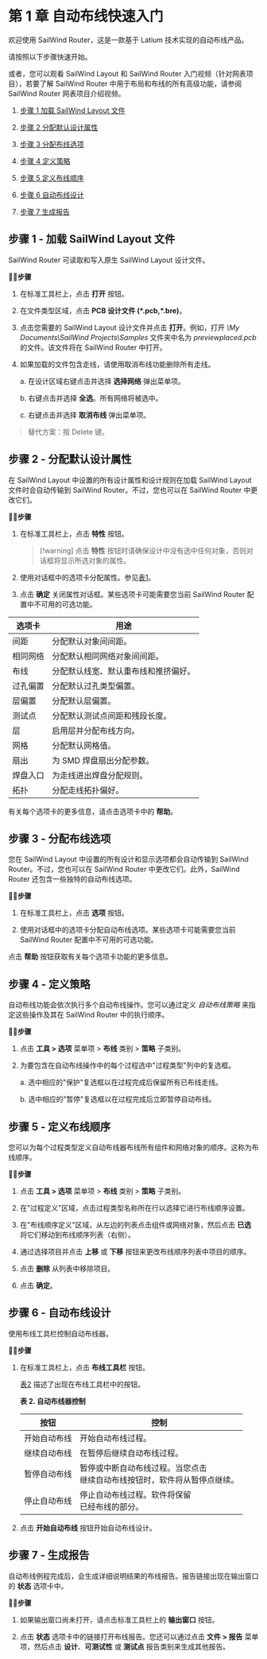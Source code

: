 # 第 1 章 自动布线快速入门

欢迎使用 SailWind Router，这是一款基于 Latium 技术实现的自动布线产品。

请按照以下步骤快速开始。

或者，您可以观看 SailWind Layout 和 SailWind Router 入门视频（针对网表项目），若要了解 SailWind Router 中用于布局和布线的所有高级功能，请参阅 SailWind Router 网表项目介绍视频。

1. [步骤 1 加载 SailWind Layout 文件](#page-0-0)

2. [步骤 2 分配默认设计属性](#page-0-1)

3. [步骤 3 分配布线选项](#page-1-0)

4. [步骤 4 定义策略](#page-2-0)

5. [步骤 5 定义布线顺序](#page-2-1)

6. [步骤 6 自动布线设计](#page-2-2)

7. [步骤 7 生成报告](#page-3-0)

## 步骤 1 - 加载 SailWind Layout 文件

SailWind Router 可读取和写入原生 SailWind Layout 设计文件。

🏃‍♂️‍**步骤**

1. 在标准工具栏上，点击 **打开** 按钮。

2. 在文件类型区域，点击 **PCB 设计文件 (\*.pcb,\*.bre)**。

3. 点击您需要的 SailWind Layout 设计文件并点击 **打开**。例如，打开 *\My Documents\SailWind Projects\Samples* 文件夹中名为 *previewplaced.pcb* 的文件。该文件将在 SailWind Router 中打开。

4. 如果加载的文件包含走线，请使用取消布线功能删除所有走线。

    a. 在设计区域右键点击并选择 **选择网络** 弹出菜单项。

    b. 右键点击并选择 **全选**。所有网络将被选中。

    c. 右键点击并选择 **取消布线** 弹出菜单项。

> 替代方案：按 Delete 键。

## 步骤 2 - 分配默认设计属性

在 SailWind Layout 中设置的所有设计属性和设计规则在加载 SailWind Layout 文件时会自动传输到 SailWind Router。不过，您也可以在 SailWind Router 中更改它们。

🏃‍♂️‍**步骤**

1. 在标准工具栏上，点击 **特性** 按钮。

   > [!warning] 点击 **特性** 按钮时请确保设计中没有选中任何对象，否则对话框将显示所选对象的属性。

2. 使用对话框中的选项卡分配属性。参见[表](#page-1-1)[1](#page-1-1)。

3. 点击 **确定** 关闭属性对话框。某些选项卡可能需要您当前 SailWind Router 配置中不可用的可选功能。

| 选项卡          | 用途                                                                 |
|----------------|---------------------------------------------------------------------|
| 间距           | 分配默认对象间间距。                                                 |
| 相同网络       | 分配默认相同网络对象间间距。                                         |
| 布线           | 分配默认线宽、默认重布线和推挤偏好。                                 |
| 过孔偏置       | 分配默认过孔类型偏置。                                               |
| 层偏置         | 分配默认层偏置。                                                     |
| 测试点         | 分配默认测试点间距和残段长度。                                       |
| 层             | 启用层并分配布线方向。                                               |
| 网格           | 分配默认网格值。                                                     |
| 扇出           | 为 SMD 焊盘扇出分配参数。                                            |
| 焊盘入口       | 为走线进出焊盘分配规则。                                             |
| 拓扑           | 分配走线拓扑偏好。                                                   |

有关每个选项卡的更多信息，请点击选项卡中的 **帮助**。

## 步骤 3 - 分配布线选项

您在 SailWind Layout 中设置的所有设计和显示选项都会自动传输到 SailWind Router。不过，您也可以在 SailWind Router 中更改它们。此外，SailWind Router 还包含一些独特的自动布线选项。

🏃‍♂️‍**步骤**

1. 在标准工具栏上，点击 **选项** 按钮。

2. 使用对话框中的选项卡分配自动布线选项。某些选项卡可能需要您当前 SailWind Router 配置中不可用的可选功能。

点击 **帮助** 按钮获取有关每个选项卡功能的更多信息。

## 步骤 4 - 定义策略

自动布线功能会依次执行多个自动布线操作。您可以通过定义 *自动布线策略* 来指定这些操作及其在 SailWind Router 中的执行顺序。

🏃‍♂️‍**步骤**

1. 点击 **工具 > 选项** 菜单项 > **布线** 类别 > **策略** 子类别。

2. 为要包含在自动布线操作中的每个过程选中"过程类型"列中的复选框。

    a. 选中相应的"保护"复选框以在过程完成后保留所有已布线走线。

    b. 选中相应的"暂停"复选框以在过程完成后立即暂停自动布线。

## 步骤 5 - 定义布线顺序

您可以为每个过程类型定义自动布线器布线所有组件和网络对象的顺序。这称为布线顺序。

🏃‍♂️‍**步骤**

1. 点击 **工具 > 选项** 菜单项 > **布线** 类别 > **策略** 子类别。

2. 在"过程定义"区域，点击过程类型名称所在行以选择它进行布线顺序设置。

3. 在"布线顺序定义"区域，从左边的列表点击组件或网络对象，然后点击 **已选** 将它们移动到布线顺序列表（右侧）。

4. 通过选择项目并点击 **上移** 或 **下移** 按钮来更改布线顺序列表中项目的顺序。

5. 点击 **删除** 从列表中移除项目。

6. 点击 **确定**。

## 步骤 6 - 自动布线设计

使用布线工具栏控制自动布线器。

🏃‍♂️‍**步骤**

1. 在标准工具栏上，点击 **布线工具栏** 按钮。

    [表](#page-3-1)[2](#page-3-1) 描述了出现在布线工具栏中的按钮。

    **表 2. 自动布线器控制**

    | 按钮              | 控制                                                                                                                     |
    |-------------------|-------------------------------------------------------------------------------------------------------------------------|
    | 开始自动布线      | 开始自动布线过程。                                                                                                      |
    | 继续自动布线      | 在暂停后继续自动布线过程。                                                                                              |
    | 暂停自动布线      | 暂停或中断自动布线过程。当您点击<br>继续自动布线按钮时，软件将从暂停点继续。                                            |
    | 停止自动布线      | 停止自动布线过程。软件将保留<br>已经布线的部分。                                                                        |

2. 点击 **开始自动布线** 按钮开始自动布线设计。

## 步骤 7 - 生成报告

自动布线例程完成后，会生成详细说明结果的布线报告。报告链接出现在输出窗口的 **状态** 选项卡中。

🏃‍♂️‍**步骤**

1. 如果输出窗口尚未打开，请点击标准工具栏上的 **输出窗口** 按钮。

2. 点击 **状态** 选项卡中的链接打开布线报告。您还可以通过点击 **文件 > 报告** 菜单项，然后点击 **设计**、**可测试性** 或 **测试点** 报告类别来生成其他报告。